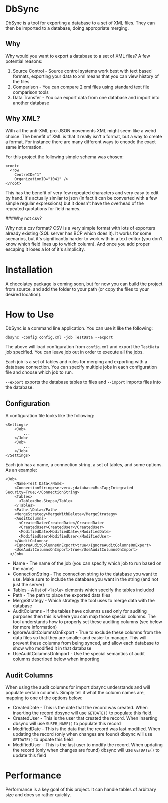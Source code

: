 DbSync
===

DbSync is a tool for exporting a database to a set of XML files. They can then be imported to a database, doing appropriate merging.

Why
---

Why would you want to export a database to a set of XML files? A few potential reasons:

1. Source Control - Source control systems work best with text based formats, exporting your data to xml means that you can view history of the files
2. Comparison - You can compare 2 xml files using standard text file comparison tools
3. Data Transfer - You can export data from one database and import into another database

Why XML?
---

With all the anti-XML pro-JSON movements XML might seem like a weird choice. The benefit of XML is that it really isn't a format, but a way to create a format. For instance there are many different ways to encode the exact same information.

For this project the following simple schema was chosen:

~~~
<root>
  <row
    CentreID="1"
    OrganizationID="1041" />
</root>
~~~

This has the benefit of very few repeated characters and very easy to edit by hand. It's actually similar to json (in fact it can be converted with a few simple regular expressions) but it doesn't have the overhead of the repeated quotations for field names.

###Why not csv?

Why not a csv format? CSV is a very simple format with lots of exporters already existing (SQL server has BCP which does it). It works for some scenarios, but it's significantly harder to work with in a text editor (you don't know which field lines up to which column). And once you add proper escaping it loses a lot of it's simplicity.

Installation
===

A chocolatey package is coming soon, but for now you can build the project from source, and add the folder to your path (or copy the files to your desired location).

How to Use
===

DbSync is a command line application. You can use it like the following:

~~~
dbsync -config config.xml -job TestData --export
~~~

The above will load configuration from `config.xml` and export the `TestData` job specified. You can leave job out in order to execute all the jobs.

Each job is a set of tables and rules for merging and exporting with a database connection. You can specify multiple jobs in each configuration file and choose which job to run.

`--export` exports the database tables to files and `--import` imports files into the database.

Configuration
---

A configuration file looks like the following:

~~~
<Settings>
	<Job>
		...
	</Job>
	<Job>
		...
	</Job>
</Settings>
~~~

Each job has a name, a connection string, a set of tables, and some options. As an example:

~~~
<Job>
    <Name>Test Data</Name>
    <ConnectionString>server=.;database=BusTap;Integrated Security=True;</ConnectionString>
    <Tables>
      <Table>dbo.Stops</Table>
    </Tables>
    <Path>.\Data</Path>
    <MergeStrategy>MergeWithDelete</MergeStrategy>
    <AuditColumns>
      <CreatedDate>CreatedDate</CreatedDate>
      <CreatedUser>CreatedUser</CreatedUser>
      <ModifiedDate>ModifiedDate</ModifiedDate>
      <ModifiedUser>ModifiedUser</ModifiedUser>
    </AuditColumns>
    <IgnoreAuditColumnsOnExport>true</IgnoreAuditColumnsOnExport>
    <UseAuditColumnsOnImport>true</UseAuditColumnsOnImport>
  </Job>
~~~

+ Name - The name of the job (you can specify which job to run based on the name)
+ ConnectionString - The connection string to the database you want to use. Make sure to include the database you want in the string (and not just the server)
+ Tables - A list of `<Table>` elements which specify the tables included
+ Path - The path to place the exported data files
+ MergeStrategy - Which strategy the tool uses to merge data with the database
+ AuditColumns - If the tables have columns used only for auditing purposes then this is where you can map those special columns. The tool understands how to properly set these auditing columns (see below for more information)
+ IgnoreAuditColumnsOnExport - True to exclude these columns from the data files so that they are smaller and easier to manage. This will prevent these columns from being synced, and allow each database to show who modified it in that database
+ UseAuditColumnsOnImport - Use the special semantics of audit columns described below when importing  

Audit Columns
---

When using the audit columns for import dbsync understands and will populate certain columns. Simply tell it what the column names are, mapping to one of the options below:

+ CreatedDate - This is the date that the record was created. When inserting the record dbsync will use `GETDATE()` to populate this field.
+ CreatedUser - This is the user that created the record. When inserting dbsync will use `SUSER_NAME()` to populate this record
+ ModifiedDate - This is the data that the record was last modified. When updating the record (only when changes are found) dbsync will use `GETDATE()` to update this field
+ ModifiedUser - This is the last user to modify the record. When updating the record (only when changes are found) dbsync will use `GETDATE()` to update this field

Performance
===

Performance is a key goal of this project. It can handle tables of arbitrary size and does so rather quickly.
